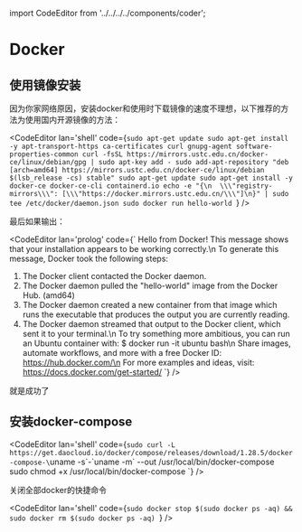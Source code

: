 import CodeEditor from '../../../../components/coder';

# Docker

## 使用镜像安装

因为你家网络原因，安装docker和使用时下载镜像的速度不理想，以下推荐的方法为使用国内开源镜像的方法：

<CodeEditor lan='shell' code={`sudo apt-get update
sudo apt-get install -y apt-transport-https ca-certificates curl gnupg-agent software-properties-common
curl -fsSL https://mirrors.ustc.edu.cn/docker-ce/linux/debian/gpg | sudo apt-key add -
sudo add-apt-repository "deb [arch=amd64] https://mirrors.ustc.edu.cn/docker-ce/linux/debian $(lsb_release -cs) stable"
sudo apt-get update
sudo apt-get install -y docker-ce docker-ce-cli containerd.io
echo -e "{\n  \\\"registry-mirrors\\\": [\\\"https://docker.mirrors.ustc.edu.cn/\\\"]\n}" | sudo tee /etc/docker/daemon.json
sudo docker run hello-world
`} />

最后如果输出：

<CodeEditor lan='prolog' code={`
Hello from Docker!
This message shows that your installation appears to be working correctly.\n
To generate this message, Docker took the following steps:
 1. The Docker client contacted the Docker daemon.
 2. The Docker daemon pulled the "hello-world" image from the Docker Hub.
    (amd64)
 3. The Docker daemon created a new container from that image which runs the
    executable that produces the output you are currently reading.
 4. The Docker daemon streamed that output to the Docker client, which sent it
    to your terminal.\n
To try something more ambitious, you can run an Ubuntu container with:
 $ docker run -it ubuntu bash\n
Share images, automate workflows, and more with a free Docker ID:
 https://hub.docker.com/\n
For more examples and ideas, visit:
 https://docs.docker.com/get-started/
`} />

就是成功了

## 安装docker-compose

<CodeEditor lan='shell' code={`sudo curl -L https://get.daocloud.io/docker/compose/releases/download/1.28.5/docker-compose-\`uname -s\`-\`uname -m\` --out /usr/local/bin/docker-compose
sudo chmod +x /usr/local/bin/docker-compose
`} />

关闭全部docker的快捷命令

<CodeEditor lan='shell' code={`sudo docker stop $(sudo docker ps -aq) && sudo docker rm $(sudo docker ps -aq)
`} />

